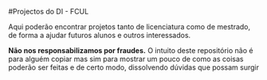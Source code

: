 
#Projectos do DI - FCUL

Aqui poderão encontrar projetos tanto de licenciatura como de mestrado, de forma a ajudar futuros alunos e outros interessados.

**Não nos responsabilizamos por fraudes.** 
O intuito deste repositório não é para alguém copiar mas sim para mostrar um pouco de como as coisas poderão ser feitas e de certo modo, dissolvendo dúvidas que possam surgir
